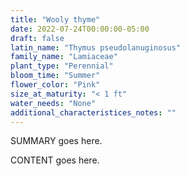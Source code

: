 ```yaml
---
title: "Wooly thyme"
date: 2022-07-24T00:00:00-05:00
draft: false
latin_name: "Thymus pseudolanuginosus"
family_name: "Lamiaceae"
plant_type: "Perennial"
bloom_time: "Summer"
flower_color: "Pink"
size_at_maturity: "< 1 ft"
water_needs: "None"
additional_characteristices_notes: ""
---
```


SUMMARY goes here.

<!--more-->

CONTENT goes here.
